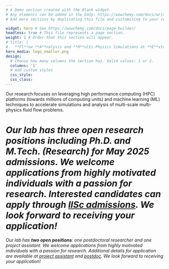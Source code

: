 ```yaml
---
# A Demo section created with the Blank widget.
# Any elements can be added in the body: https://wowchemy.com/docs/writing-markdown-latex/
# Add more sections by duplicating this file and customizing to your requirements.

widget: hero # See https://wowchemy.com/docs/page-builder/
headless: true # This file represents a page section.
weight: 1 # Order that this section will appear.
# title: |
#   **Fl**ow **A**nalysis and **M**ulti-Physics Simulations at **E**xtreme Scale
hero_media: logo_smaller.png
design:
  # Choose how many columns the section has. Valid values: 1 or 2.
  columns: '1'
  # Add custom styles
  css_style:
  css_class:
---
```

Our research focuses on leveraging high performance computing (HPC) platforms (towards millions of computing units) and machine learning (ML) techniques to accelerate simulations and analysis of multi-scale multi-physics fluid flow problems.

# *Our lab has **three open research positions** including Ph.D. and M.Tech. (Research) for May 2025 admissions. We welcome applications from highly motivated individuals with a passion for research. Interested candidates can apply through [IISc admissions](https://admissions.iisc.ac.in/). We look forward to receiving your application!*

*Our lab has **two open positions**: one postdoctoral researcher and one project assistant. We welcome applications from highly motivated individuals with a passion for research. Additional details for application are available at [project assistant](https://github.com/flamelab-iisc/flamelab-iisc.github.io/blob/0371792c9efba914fc0f8f4a58a9ac39792888e6/assets/media/pa-2025.pdf) and [postdoc](https://github.com/flamelab-iisc/flamelab-iisc.github.io/blob/0371792c9efba914fc0f8f4a58a9ac39792888e6/assets/media/pd-2025.pdf). We look forward to receiving your application!*

<!-- <!-- <table>
<tr>
</tr>
<tr>
<td>
Our research focuses on the simulation and analysis of multi-scale multi-physics fluid flow problems that leverage high performance computing (HPC) platforms (upto millions of computing units). 

</td>
<td>
<img src="logo.png">
<!--img src="logo.png" alt="FLAME logo" style="width:150px;">

</td>
</table> -->



<!-- | |  |
|-----------------------------------------|----------------------------------------------|
| <font size="5"><div style="text-align: justify">Our research focuses on the simulation and analysis of multi-scale multi-physics fluid flow problems that leverage high performance computing (HPC) platforms (upto millions of computing units).</div>  | ![FLAME logo](logo.png ) |


<font size="5"><div style="text-align: justify">Our lab has **three open research positions** including Ph.Ds and M.Tech (Research). We welcome applications from highly motivated individuals with a passion for research. Interested candidates can apply through IISc admissions conducted twice a year. We look forward to receiving your applications and finding the right candidates to join our team.</div>
 -->

<!-- ![FLAME logo](logo.png ) -->
